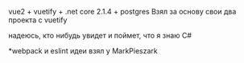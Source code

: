 vue2 + vuetify + .net core 2.1.4 + postgres
Взял за основу свои два проекта с vuetify 

надеюсь, кто нибудь увидет и поймет, что я знаю C# 

*webpack и eslint  идеи взял у MarkPieszark
